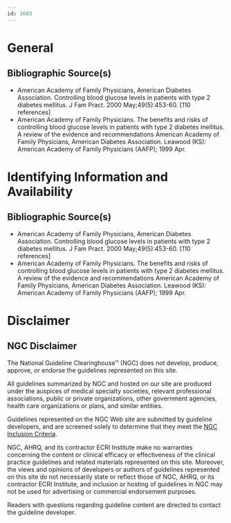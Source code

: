 ```yaml
---
id: 1603
---
```


# General

## Bibliographic Source(s)

- American Academy of Family Physicians, American Diabetes Association. Controlling blood glucose levels in patients with type 2 diabetes mellitus. J Fam Pract. 2000 May;49(5):453-60. [110 references]
- American Academy of Family Physicians. The benefits and risks of controlling blood glucose levels in patients with type 2 diabetes mellitus. A review of the evidence and recommendations American Academy of Family Physicians, American Diabetes Association. Leawood (KS): American Academy of Family Physicians (AAFP); 1999 Apr.

# Identifying Information and Availability

## Bibliographic Source(s)

- American Academy of Family Physicians, American Diabetes Association. Controlling blood glucose levels in patients with type 2 diabetes mellitus. J Fam Pract. 2000 May;49(5):453-60. [110 references]
- American Academy of Family Physicians. The benefits and risks of controlling blood glucose levels in patients with type 2 diabetes mellitus. A review of the evidence and recommendations American Academy of Family Physicians, American Diabetes Association. Leawood (KS): American Academy of Family Physicians (AAFP); 1999 Apr.

# Disclaimer

## NGC Disclaimer

The National Guideline Clearinghouse™ (NGC) does not develop, produce, approve, or endorse the guidelines represented on this site.

All guidelines summarized by NGC and hosted on our site are produced under the auspices of medical specialty societies, relevant professional associations, public or private organizations, other government agencies, health care organizations or plans, and similar entities.

Guidelines represented on the NGC Web site are submitted by guideline developers, and are screened solely to determine that they meet the [NGC Inclusion Criteria](/help-and-about/summaries/inclusion-criteria).

NGC, AHRQ, and its contractor ECRI Institute make no warranties concerning the content or clinical efficacy or effectiveness of the clinical practice guidelines and related materials represented on this site. Moreover, the views and opinions of developers or authors of guidelines represented on this site do not necessarily state or reflect those of NGC, AHRQ, or its contractor ECRI Institute, and inclusion or hosting of guidelines in NGC may not be used for advertising or commercial endorsement purposes.

Readers with questions regarding guideline content are directed to contact the guideline developer.

